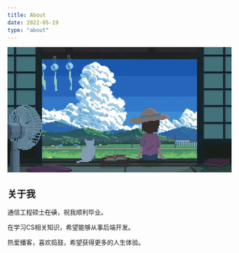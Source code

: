 ```yaml
---
title: About
date: 2022-05-19
type: "about"
---
```


![about](../images/about.gif)

## 关于我

通信工程硕士<del class="text-gray-300">在读</del>，祝我顺利毕业。

在学习CS相关知识，希望能够从事后端开发。

热爱播客，喜欢捣鼓，希望获得更多的人生体验。

